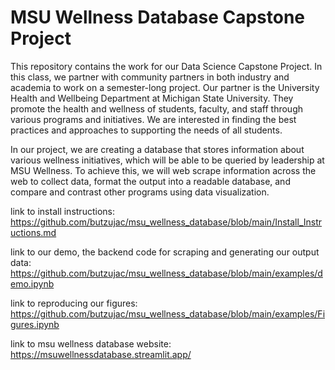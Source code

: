 # MSU Wellness Database Capstone Project

This repository contains the work for our Data Science Capstone Project. In this class, we partner with community partners in both industry and academia to work on a semester-long project. Our partner is the University Health and Wellbeing Department at Michigan State University. They promote the health and wellness of students, faculty, and staff through various programs and initiatives. We are interested in finding the best practices and approaches to supporting the needs of all students.

In our project, we are creating a database that stores information about various wellness initiatives, which will be able to be queried by leadership at MSU Wellness. To achieve this, we will web scrape information across the web to collect data, format the output into a readable database, and compare and contrast other programs using data visualization.

link to install instructions: https://github.com/butzujac/msu_wellness_database/blob/main/Install_Instructions.md

link to our demo, the backend code for scraping and generating our output data: https://github.com/butzujac/msu_wellness_database/blob/main/examples/demo.ipynb

link to reproducing our figures: https://github.com/butzujac/msu_wellness_database/blob/main/examples/Figures.ipynb

link to msu wellness database website: https://msuwellnessdatabase.streamlit.app/

